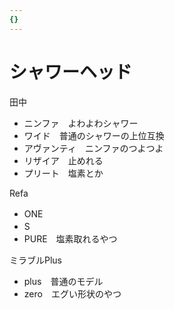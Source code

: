 ```yaml
---
{}
---
```

# シャワーヘッド

田中

- ニンファ　よわよわシャワー  
- ワイド　普通のシャワーの上位互換  
- アヴァンティ　ニンファのつよつよ  
- リザイア　止めれる  
- プリート　塩素とか  

Refa

- ONE　  
- S　  
- PURE　塩素取れるやつ  

ミラブルPlus

- plus　普通のモデル  
- zero　エグい形状のやつ